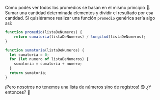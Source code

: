 Como podés ver todos los promedios se basan en el mismo principio :eyes:. Sumar una cantidad determinada elementos y dividir el resultado por esa cantidad. Si quisiéramos realizar una función `promedio` genérica sería algo así:

```javascript
function promedio(listaDeNumeros) {
	return sumatoria(listaDeNumeros) / longitud(listaDeNumeros);
}

function sumatoria(listaDeNumeros) {
  let sumatoria = 0;
  for (let numero of listaDeNumeros) {
    sumatoria = sumatoria + numero;
  }
  return sumatoria;
}
```
¡Pero nosotros no tenemos una lista de números sino de registros! :fearful: ¿Y entonces? :thought_balloon:
